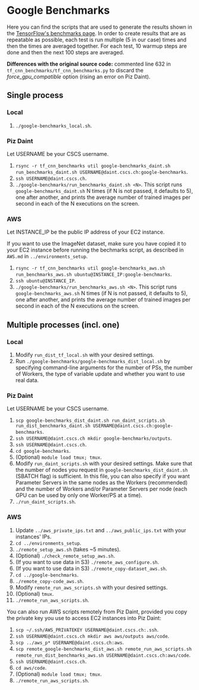 # Google Benchmarks

Here you can find the scripts that are used to generate the results shown in the [TensorFlow's benchmarks page](https://www.tensorflow.org/performance/benchmarks).
In order to create results that are as repeatable as possible, each test is run multiple (5 in our case) times and then the times are averaged together. For each test, 10 warmup steps are done and then the next 100 steps are averaged.

**Differences with the original source code:**
commented line 632 in `tf_cnn_benchmarks/tf_cnn_benchmarks.py` to discard the *force_gpu_compatible* option (rising an error on Piz Daint).


## Single process

### Local
1. `./google-benchmarks_local.sh`.

### Piz Daint
Let USERNAME be your CSCS username.

1. `rsync -r tf_cnn_benchmarks util google-benchmarks_daint.sh run_benchmarks_daint.sh USERNAME@daint.cscs.ch:google-benchmarks`.
2. `ssh USERNAME@daint.cscs.ch`.
3. `./google-benchmarks/run_benchmarks_daint.sh <N>`.
This script runs `google-benchmarks_daint.sh` N times (if N is not passed, it defaults to 5), one after another, and prints the average number of trained images per second in each of the N executions on the screen.

### AWS
Let INSTANCE_IP be the public IP address of your EC2 instance.

If you want to use the ImageNet dataset, make sure you have copied it to your EC2 instance before running the bechmarks script, as described in `AWS.md` in `../environments_setup`.

1. `rsync -r tf_cnn_benchmarks util google-benchmarks_aws.sh run_benchmarks_aws.sh ubuntu@INSTANCE_IP:google-benchmarks`.
2. `ssh ubuntu@INSTANCE_IP`.
3. `./google-benchmarks/run_benchmarks_aws.sh <N>`.
This script runs `google-benchmarks_aws.sh` N times (if N is not passed, it defaults to 5), one after another, and prints the average number of trained images per second in each of the N executions on the screen.


## Multiple processes (incl. one)

### Local
1. Modify `run_dist_tf_local.sh` with your desired settings.
2. Run `./google-benchmarks/google-benchmarks_dist_local.sh` by specifying command-line arguments for the number of PSs, the number of Workers, the type of variable update and whether you want to use real data.

### Piz Daint
Let USERNAME be your CSCS username.

1. `scp google-benchmarks_dist_daint.sh run_daint_scripts.sh run_dist_benchmarks_daint.sh USERNAME@daint.cscs.ch:google-benchmarks`.
2. `ssh USERNAME@daint.cscs.ch mkdir google-benchmarks/outputs`.
3. `ssh USERNAME@daint.cscs.ch`.
4. `cd google-benchmarks`.
5. (Optional) `module load tmux; tmux`.
6. Modify `run_daint_scripts.sh` with your desired settings.
Make sure that the number of nodes you request in `google-benchmarks_dist_daint.sh` (SBATCH flag) is sufficient. In this file, you can also specify if you want Parameter Servers in the same nodes as the Workers (recommended) and the number of Workers and/or Parameter Servers per node (each GPU can be used by only one Worker/PS at a time).
7. `./run_daint_scripts.sh`.

### AWS
1. Update `../aws_private_ips.txt` and `../aws_public_ips.txt` with your instances' IPs.
2. `cd ../environments_setup`.
3. `./remote_setup_aws.sh` (takes ~5 minutes).
4. (Optional) `./check_remote_setup_aws.sh`.
5. (If you want to use data in S3) `./remote_aws_configure.sh`.
6. (If you want to use data in S3) `./remote_copy-dataset_aws.sh`.
7. `cd ../google-benchmarks`.
8. `./remote_copy-code_aws.sh`.
9. Modify `remote_run_aws_scripts.sh` with your desired settings.
10. (Optional) `tmux`.
11. `./remote_run_aws_scripts.sh`.

You can also run AWS scripts remotely from Piz Daint, provided you copy the private key you use to access EC2 instances into Piz Daint:

1. `scp ~/.ssh/AWS_PRIVATEKEY USERNAME@daint.cscs.ch:.ssh`.
2. `ssh USERNAME@daint.cscs.ch mkdir aws aws/outputs aws/code`.
3. `scp ../aws_p* USERNAME@daint.cscs.ch:aws`.
4. `scp remote_google-benchmarks_dist_aws.sh remote_run_aws_scripts.sh remote_run_dist_benchmarks_aws.sh USERNAME@daint.cscs.ch:aws/code`.
5. `ssh USERNAME@daint.cscs.ch`.
6. `cd aws/code`.
7. (Optional) `module load tmux; tmux`.
8. `./remote_run_aws_scripts.sh`.
